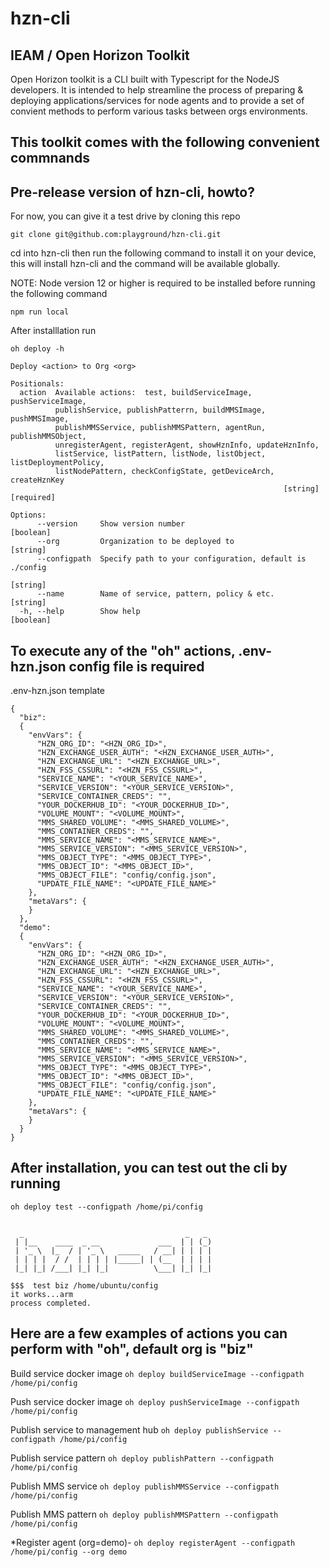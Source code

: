 # hzn-cli 

## IEAM / Open Horizon Toolkit
Open Horizon toolkit is a CLI built with Typescript for the NodeJS developers.  It is intended to help streamline the process of preparing & deploying applications/services for node agents and to provide a set of convient methods to perform various tasks between orgs environments. 

## This toolkit comes with the following convenient commnands


## Pre-release version of hzn-cli, howto?

For now, you can give it a test drive by cloning this repo

```git clone git@github.com:playground/hzn-cli.git```

cd into hzn-cli then run the following command to install it on your device, this will install hzn-cli and the command will be available globally.

NOTE:  Node version 12 or higher is required to be installed before running the following command

```npm run local```

After installlation run

```oh deploy -h```
```
Deploy <action> to Org <org>

Positionals:
  action  Available actions:  test, buildServiceImage, pushServiceImage,
          publishService, publishPatterrn, buildMMSImage, pushMMSImage,
          publishMMSService, publishMMSPattern, agentRun, publishMMSObject,
          unregisterAgent, registerAgent, showHznInfo, updateHznInfo,
          listService, listPattern, listNode, listObject, listDeploymentPolicy,
          listNodePattern, checkConfigState, getDeviceArch, createHznKey
                                                             [string] [required]

Options:
      --version     Show version number                                [boolean]
      --org         Organization to be deployed to                      [string]
      --configpath  Specify path to your configuration, default is ./config
                                                                        [string]
      --name        Name of service, pattern, policy & etc.             [string]
  -h, --help        Show help                                          [boolean]
```

## To execute any of the "oh" actions, .env-hzn.json config file is required

.env-hzn.json template
```
{
  "biz": 
  {
    "envVars": {
      "HZN_ORG_ID": "<HZN_ORG_ID>",
      "HZN_EXCHANGE_USER_AUTH": "<HZN_EXCHANGE_USER_AUTH>",
      "HZN_EXCHANGE_URL": "<HZN_EXCHANGE_URL>",
      "HZN_FSS_CSSURL": "<HZN_FSS_CSSURL>",  
      "SERVICE_NAME": "<YOUR_SERVICE_NAME>",
      "SERVICE_VERSION": "<YOUR_SERVICE_VERSION>",
      "SERVICE_CONTAINER_CREDS": "",
      "YOUR_DOCKERHUB_ID": "<YOUR_DOCKERHUB_ID>",
      "VOLUME_MOUNT": "<VOLUME_MOUNT>",
      "MMS_SHARED_VOLUME": "<MMS_SHARED_VOLUME>",
      "MMS_CONTAINER_CREDS": "",
      "MMS_SERVICE_NAME": "<MMS_SERVICE_NAME>",
      "MMS_SERVICE_VERSION": "<MMS_SERVICE_VERSION>",
      "MMS_OBJECT_TYPE": "<MMS_OBJECT_TYPE>",
      "MMS_OBJECT_ID": "<MMS_OBJECT_ID>",
      "MMS_OBJECT_FILE": "config/config.json",
      "UPDATE_FILE_NAME": "<UPDATE_FILE_NAME>"  
    },
    "metaVars": {
    }
  },
  "demo": 
  {
    "envVars": {
      "HZN_ORG_ID": "<HZN_ORG_ID>",
      "HZN_EXCHANGE_USER_AUTH": "<HZN_EXCHANGE_USER_AUTH>",
      "HZN_EXCHANGE_URL": "<HZN_EXCHANGE_URL>",
      "HZN_FSS_CSSURL": "<HZN_FSS_CSSURL>",  
      "SERVICE_NAME": "<YOUR_SERVICE_NAME>",
      "SERVICE_VERSION": "<YOUR_SERVICE_VERSION>",
      "SERVICE_CONTAINER_CREDS": "",
      "YOUR_DOCKERHUB_ID": "<YOUR_DOCKERHUB_ID>",
      "VOLUME_MOUNT": "<VOLUME_MOUNT>",
      "MMS_SHARED_VOLUME": "<MMS_SHARED_VOLUME>",
      "MMS_CONTAINER_CREDS": "",
      "MMS_SERVICE_NAME": "<MMS_SERVICE_NAME>",
      "MMS_SERVICE_VERSION": "<MMS_SERVICE_VERSION>",
      "MMS_OBJECT_TYPE": "<MMS_OBJECT_TYPE>",
      "MMS_OBJECT_ID": "<MMS_OBJECT_ID>",
      "MMS_OBJECT_FILE": "config/config.json",
      "UPDATE_FILE_NAME": "<UPDATE_FILE_NAME>"  
    },
    "metaVars": {
    }
  }
}
```

## After installation, you can test out the cli by running

```oh deploy test --configpath /home/pi/config```
```

  _                                    _   _ 
 | |__    ____  _ __             ___  | | (_)
 | '_ \  |_  / | '_ \   _____   / __| | | | |
 | | | |  / /  | | | | |_____| | (__  | | | |
 |_| |_| /___| |_| |_|          \___| |_| |_|
                                             
$$$  test biz /home/ubuntu/config 
it works...arm
process completed.
```

## Here are a few examples of actions you can perform with "oh", default org is "biz"

Build service docker image
```oh deploy buildServiceImage --configpath /home/pi/config```

Push service docker image
```oh deploy pushServiceImage --configpath /home/pi/config```

Publish service to management hub
```oh deploy publishService --configpath /home/pi/config```

Publish service pattern
```oh deploy publishPattern --configpath /home/pi/config```

Publish MMS service
```oh deploy publishMMSService --configpath /home/pi/config```

Publish MMS pattern
```oh deploy publishMMSPattern --configpath /home/pi/config```

*Register agent (org=demo)- 
```oh deploy registerAgent --configpath /home/pi/config --org demo```